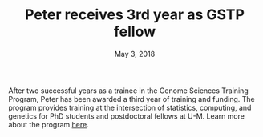 ﻿---
publish: true
title: Peter receives 3rd year as GSTP fellow
summary: Peter Orchard will remain a trainee on the NHGRI-funded Genome Sciences 
  Training Program, a training grant for PhD students and postdocs.
layout: new
image:
url:
date: May 3, 2018
tag: accolades
---


After two successful years as a trainee in the Genome Sciences 
Training Program, Peter has been awarded a third year of training 
and funding. The program provides training at the intersection of 
statistics, computing, and genetics for PhD students and postdoctoral 
fellows at U-M. Learn more about the program [here](https://sph.umich.edu/csg/gstp.html).
